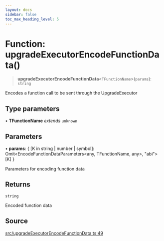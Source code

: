 ```yaml
---
layout: docs
sidebar: false
toc_max_heading_level: 5
---
```


# Function: upgradeExecutorEncodeFunctionData()

> **upgradeExecutorEncodeFunctionData**\<`TFunctionName`\>(`params`): `string`

Encodes a function call to be sent through the UpgradeExecutor

## Type parameters

• **TFunctionName** *extends* `unknown`

## Parameters

• **params**: \{ \[K in string \| number \| symbol\]: Omit\<EncodeFunctionDataParameters\<any, TFunctionName, any\>, "abi"\>\[K\] \}

Parameters for encoding function data

## Returns

`string`

Encoded function data

## Source

[src/upgradeExecutorEncodeFunctionData.ts:49](https://github.com/anegg0/arbitrum-orbit-sdk/blob/b24cbe9cd68eb30d18566196d2c909bd4086db10/src/upgradeExecutorEncodeFunctionData.ts#L49)

